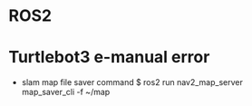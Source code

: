 # ROS2

# Turtlebot3 e-manual error
- slam map file saver command
$ ros2 run nav2_map_server map_saver_cli -f ~/map

